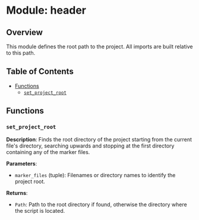# Module: header

## Overview

This module defines the root path to the project. All imports are built relative to this path.

## Table of Contents

- [Functions](#functions)
  - [`set_project_root`](#set_project_root)

## Functions

### `set_project_root`

**Description**: Finds the root directory of the project starting from the current file's directory, searching upwards and stopping at the first directory containing any of the marker files.

**Parameters**:

- `marker_files` (tuple): Filenames or directory names to identify the project root.

**Returns**:

- `Path`: Path to the root directory if found, otherwise the directory where the script is located.